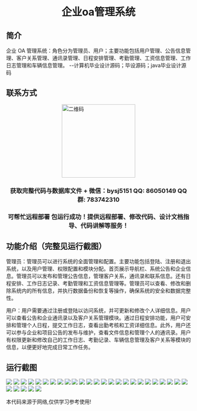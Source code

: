 <p><h1 align="center">企业oa管理系统</h1></p>

## 简介
企业 OA 管理系统：角色分为管理员、用户；主要功能包括用户管理、公告信息管理、客户关系管理、通讯录管理、日程安排管理、考勤管理、工资信息管理、工作日志管理和车辆信息管理。    --计算机毕业设计源码；毕设源码；java毕业设计源码


## 联系方式
<img src="https://bs-1329754181.cos.ap-shanghai.myqcloud.com/wx.jpg" alt="二维码" style="display: block; margin: 0 auto;" width="200px">
<p><h3 align="center">获取完整代码与数据库文件 + 微信：bysj5151 QQ: 86050149 QQ群: 783742310</h3></p>
<p><h3 align="center">可帮忙远程部署 包运行成功！提供远程部署、修改代码、设计文档指导、代码讲解等服务！</h3></p>

## 功能介绍（完整见运行截图）
管理员：管理员可以进行系统的全面管理和配置。主要功能包括登陆、注册和退出系统，以及用户管理、权限配置和模块分配。首页展示导航栏、系统公告和企业信息。管理员可以发布和管理公告信息，管理客户关系，通讯录和联系信息。还有日程安排、工作日志记录、考勤管理和工资信息管理等。管理员可以查看、修改和删除系统内的所有信息，并执行数据备份和恢复等操作，确保系统的安全和数据完整性。

用户：用户需要通过注册或登陆以访问系统，并可更新和修改个人详细信息。用户可以查看公告和企业通讯录以及客户关系管理模块。通过日程安排功能，用户可安排和管理个人日程，提交工作日志，查看出勤考核和工资详细信息。此外，用户还可以参与企业和项目公告的发布与维护，查看文件信息和管理个人的通讯录。用户有权限更新和修改自己的工作日志、考勤记录、车辆信息管理及客户关系等模块的信息，以便更好地完成日常工作任务。


## 运行截图
![](https://bs-1329754181.cos.ap-shanghai.myqcloud.com/spring/EnterpriseOAManagementSystem/img/001.jpg)
![](https://bs-1329754181.cos.ap-shanghai.myqcloud.com/spring/EnterpriseOAManagementSystem/img/002.jpg)
![](https://bs-1329754181.cos.ap-shanghai.myqcloud.com/spring/EnterpriseOAManagementSystem/img/003.jpg)
![](https://bs-1329754181.cos.ap-shanghai.myqcloud.com/spring/EnterpriseOAManagementSystem/img/004.jpg)
![](https://bs-1329754181.cos.ap-shanghai.myqcloud.com/spring/EnterpriseOAManagementSystem/img/005.jpg)
![](https://bs-1329754181.cos.ap-shanghai.myqcloud.com/spring/EnterpriseOAManagementSystem/img/006.jpg)
![](https://bs-1329754181.cos.ap-shanghai.myqcloud.com/spring/EnterpriseOAManagementSystem/img/007.jpg)
![](https://bs-1329754181.cos.ap-shanghai.myqcloud.com/spring/EnterpriseOAManagementSystem/img/008.jpg)
![](https://bs-1329754181.cos.ap-shanghai.myqcloud.com/spring/EnterpriseOAManagementSystem/img/009.jpg)
![](https://bs-1329754181.cos.ap-shanghai.myqcloud.com/spring/EnterpriseOAManagementSystem/img/010.jpg)
![](https://bs-1329754181.cos.ap-shanghai.myqcloud.com/spring/EnterpriseOAManagementSystem/img/011.jpg)
![](https://bs-1329754181.cos.ap-shanghai.myqcloud.com/spring/EnterpriseOAManagementSystem/img/012.jpg)
![](https://bs-1329754181.cos.ap-shanghai.myqcloud.com/spring/EnterpriseOAManagementSystem/img/013.jpg)
![](https://bs-1329754181.cos.ap-shanghai.myqcloud.com/spring/EnterpriseOAManagementSystem/img/014.jpg)
![](https://bs-1329754181.cos.ap-shanghai.myqcloud.com/spring/EnterpriseOAManagementSystem/img/015.jpg)
![](https://bs-1329754181.cos.ap-shanghai.myqcloud.com/spring/EnterpriseOAManagementSystem/img/016.jpg)
![](https://bs-1329754181.cos.ap-shanghai.myqcloud.com/spring/EnterpriseOAManagementSystem/img/017.jpg)
![](https://bs-1329754181.cos.ap-shanghai.myqcloud.com/spring/EnterpriseOAManagementSystem/img/018.jpg)
![](https://bs-1329754181.cos.ap-shanghai.myqcloud.com/spring/EnterpriseOAManagementSystem/img/019.jpg)
![](https://bs-1329754181.cos.ap-shanghai.myqcloud.com/spring/EnterpriseOAManagementSystem/img/020.jpg)
![](https://bs-1329754181.cos.ap-shanghai.myqcloud.com/spring/EnterpriseOAManagementSystem/img/021.jpg)
![](https://bs-1329754181.cos.ap-shanghai.myqcloud.com/spring/EnterpriseOAManagementSystem/img/022.jpg)
![](https://bs-1329754181.cos.ap-shanghai.myqcloud.com/spring/EnterpriseOAManagementSystem/img/023.jpg)
![](https://bs-1329754181.cos.ap-shanghai.myqcloud.com/spring/EnterpriseOAManagementSystem/img/024.jpg)
![](https://bs-1329754181.cos.ap-shanghai.myqcloud.com/spring/EnterpriseOAManagementSystem/img/025.jpg)
![](https://bs-1329754181.cos.ap-shanghai.myqcloud.com/spring/EnterpriseOAManagementSystem/img/026.jpg)
![](https://bs-1329754181.cos.ap-shanghai.myqcloud.com/spring/EnterpriseOAManagementSystem/img/027.jpg)
![](https://bs-1329754181.cos.ap-shanghai.myqcloud.com/spring/EnterpriseOAManagementSystem/img/028.jpg)
![](https://bs-1329754181.cos.ap-shanghai.myqcloud.com/spring/EnterpriseOAManagementSystem/img/029.jpg)
![](https://bs-1329754181.cos.ap-shanghai.myqcloud.com/spring/EnterpriseOAManagementSystem/img/030.jpg)

<p>本代码来源于网络,仅供学习参考使用!</p>
